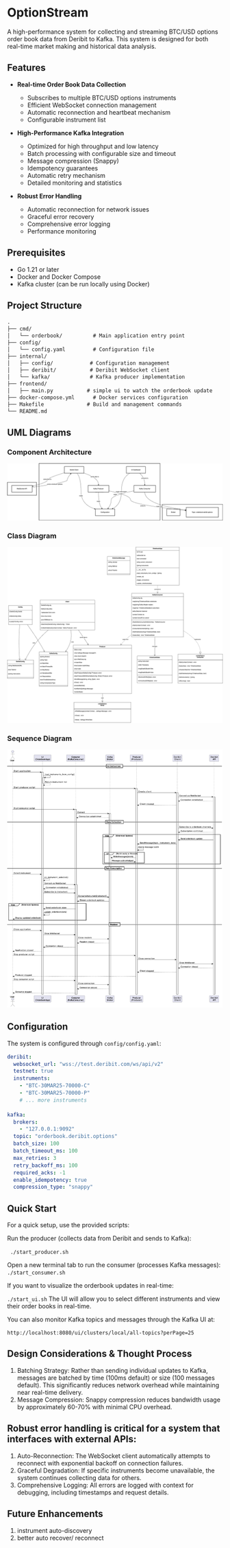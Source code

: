 # OptionStream

A high-performance system for collecting and streaming BTC/USD options order book data from Deribit to Kafka. This system is designed for both real-time market making and historical data analysis.

## Features

- **Real-time Order Book Data Collection**
  - Subscribes to multiple BTC/USD options instruments
  - Efficient WebSocket connection management
  - Automatic reconnection and heartbeat mechanism
  - Configurable instrument list

- **High-Performance Kafka Integration**
  - Optimized for high throughput and low latency
  - Batch processing with configurable size and timeout
  - Message compression (Snappy)
  - Idempotency guarantees
  - Automatic retry mechanism
  - Detailed monitoring and statistics

- **Robust Error Handling**
  - Automatic reconnection for network issues
  - Graceful error recovery
  - Comprehensive error logging
  - Performance monitoring

## Prerequisites

- Go 1.21 or later
- Docker and Docker Compose
- Kafka cluster (can be run locally using Docker)

## Project Structure

```
.
├── cmd/
│   └── orderbook/          # Main application entry point
├── config/
│   └── config.yaml         # Configuration file
├── internal/
│   ├── config/            # Configuration management
│   ├── deribit/           # Deribit WebSocket client
│   └── kafka/             # Kafka producer implementation
├── frontend/
│   ├── main.py           # simple ui to watch the orderbook update
├── docker-compose.yml      # Docker services configuration
├── Makefile              # Build and management commands
└── README.md
```

## UML Diagrams

### Component Architecture
![Component Architecture](img/comp_diagram.drawio.png)

### Class Diagram 
![Class Diagram](img/class_diagram.drawio.png)

### Sequence Diagram
![Sequence Diagram](img/seq_diagram.drawio.png)

## Configuration

The system is configured through `config/config.yaml`:

```yaml
deribit:
  websocket_url: "wss://test.deribit.com/ws/api/v2"
  testnet: true
  instruments:
    - "BTC-30MAR25-70000-C"
    - "BTC-30MAR25-70000-P"
    # ... more instruments

kafka:
  brokers:
    - "127.0.0.1:9092"
  topic: "orderbook.deribit.options"
  batch_size: 100
  batch_timeout_ms: 100
  max_retries: 3
  retry_backoff_ms: 100
  required_acks: -1
  enable_idempotency: true
  compression_type: "snappy"
```

## Quick Start
For a quick setup, use the provided scripts:

Run the producer (collects data from Deribit and sends to Kafka):

``` ./start_producer.sh```

Open a new terminal tab to run the consumer (processes Kafka messages):
```  ./start_consumer.sh```

If you want to visualize the orderbook updates in real-time:

```./start_ui.sh```
The UI will allow you to select different instruments and view their order books in real-time.

You can also monitor Kafka topics and messages through the Kafka UI at:
```
http://localhost:8080/ui/clusters/local/all-topics?perPage=25
```


## Design Considerations & Thought Process
1. Batching Strategy: Rather than sending individual updates to Kafka, messages are batched by time (100ms default) or size (100 messages default). This significantly reduces network overhead while maintaining near real-time delivery.
2. Message Compression: Snappy compression reduces bandwidth usage by approximately 60-70% with minimal CPU overhead.

## Robust error handling is critical for a system that interfaces with external APIs:

1. Auto-Reconnection: The WebSocket client automatically attempts to reconnect with exponential backoff on connection failures.
2. Graceful Degradation: If specific instruments become unavailable, the system continues collecting data for others.
3. Comprehensive Logging: All errors are logged with context for debugging, including timestamps and request details.


## Future Enhancements
1. instrument auto-discovery
2. better auto recover/ reconnect 